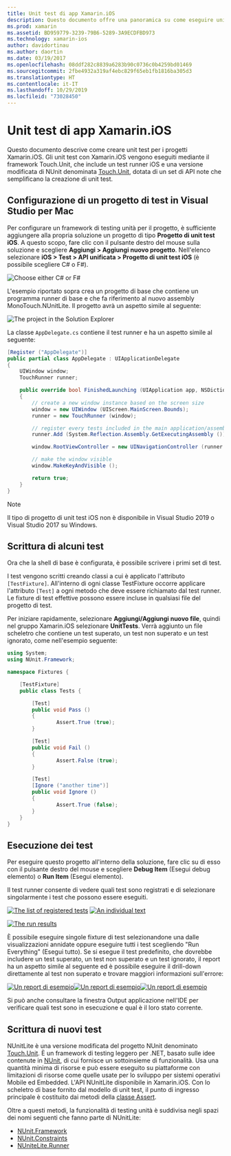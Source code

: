 ```yaml
---
title: Unit test di app Xamarin.iOS
description: Questo documento offre una panoramica su come eseguire unit test di un'applicazione Xamarin.iOS. Descrive come creare un progetto di unit test, scrivendo ed eseguendo test.
ms.prod: xamarin
ms.assetid: BD959779-3239-79B6-5289-3A9ECDFBD973
ms.technology: xamarin-ios
author: davidortinau
ms.author: daortin
ms.date: 03/19/2017
ms.openlocfilehash: 08ddf282c8839a6283b90c0736c0b4259bd01469
ms.sourcegitcommit: 2fbe4932a319af4ebc829f65eb1fb1816ba305d3
ms.translationtype: HT
ms.contentlocale: it-IT
ms.lasthandoff: 10/29/2019
ms.locfileid: "73028450"
---
```

# <a name="unit-testing-xamarinios-apps"></a>Unit test di app Xamarin.iOS

Questo documento descrive come creare unit test per i progetti Xamarin.iOS.
Gli unit test con Xamarin.iOS vengono eseguiti mediante il framework Touch.Unit, che include un test runner iOS e una versione modificata di NUnit denominata [Touch.Unit](https://github.com/xamarin/Touch.Unit), dotata di un set di API note che semplificano la creazione di unit test.

## <a name="setting-up-a-test-project-in-visual-studio-for-mac"></a>Configurazione di un progetto di test in Visual Studio per Mac

Per configurare un framework di testing unità per il progetto, è sufficiente aggiungere alla propria soluzione un progetto di tipo **Progetto di unit test iOS**. A questo scopo, fare clic con il pulsante destro del mouse sulla soluzione e scegliere **Aggiungi > Aggiungi nuovo progetto**. Nell'elenco selezionare **iOS > Test > API unificata > Progetto di unit test iOS** (è possibile scegliere C# o F#).

![](touch.unit-images/00.png "Choose either C# or F#")

L'esempio riportato sopra crea un progetto di base che contiene un programma runner di base e che fa riferimento al nuovo assembly MonoTouch.NUnitLite. Il progetto avrà un aspetto simile al seguente:

![](touch.unit-images/01.png "The project in the Solution Explorer")

La classe `AppDelegate.cs` contiene il test runner e ha un aspetto simile al seguente:

```csharp
[Register ("AppDelegate")]
public partial class AppDelegate : UIApplicationDelegate
{
    UIWindow window;
    TouchRunner runner;

    public override bool FinishedLaunching (UIApplication app, NSDictionary options)
    {
        // create a new window instance based on the screen size
        window = new UIWindow (UIScreen.MainScreen.Bounds);
        runner = new TouchRunner (window);

        // register every tests included in the main application/assembly
        runner.Add (System.Reflection.Assembly.GetExecutingAssembly ());

        window.RootViewController = new UINavigationController (runner.GetViewController ());

        // make the window visible
        window.MakeKeyAndVisible ();

        return true;
    }
}
```

> [!NOTE]
> Il tipo di progetto di unit test iOS non è disponibile in Visual Studio 2019 o Visual Studio 2017 su Windows.

## <a name="writing-some-tests"></a>Scrittura di alcuni test

Ora che la shell di base è configurata, è possibile scrivere i primi set di test.

I test vengono scritti creando classi a cui è applicato l'attributo `[TestFixture]`. All'interno di ogni classe TestFixture occorre applicare l'attributo `[Test]` a ogni metodo che deve essere richiamato dal test runner. Le fixture di test effettive possono essere incluse in qualsiasi file del progetto di test.

Per iniziare rapidamente, selezionare **Aggiungi/Aggiungi nuovo file**, quindi nel gruppo Xamarin.iOS selezionare **UnitTests**. Verrà aggiunto un file scheletro che contiene un test superato, un test non superato e un test ignorato, come nell'esempio seguente:

```csharp
using System;
using NUnit.Framework;

namespace Fixtures {

    [TestFixture]
    public class Tests {

        [Test]
        public void Pass ()
        {
                Assert.True (true);
        }

        [Test]
        public void Fail ()
        {
                Assert.False (true);
        }

        [Test]
        [Ignore ("another time")]
        public void Ignore ()
        {
                Assert.True (false);
        }
    }
}
```

## <a name="running-your-tests"></a>Esecuzione dei test

Per eseguire questo progetto all'interno della soluzione, fare clic su di esso con il pulsante destro del mouse e scegliere **Debug Item** (Esegui debug elemento) o **Run Item** (Esegui elemento).

Il test runner consente di vedere quali test sono registrati e di selezionare singolarmente i test che possono essere eseguiti.

[![](touch.unit-images/02-sml.png "The list of registered tests")](touch.unit-images/02.png#lightbox) 
[![](touch.unit-images/03-sml.png "An individual text")](touch.unit-images/03.png#lightbox) 

[![](touch.unit-images/04-sml.png "The run results")](touch.unit-images/04.png#lightbox)

È possibile eseguire singole fixture di test selezionandone una dalle visualizzazioni annidate oppure eseguire tutti i test scegliendo "Run Everything" (Esegui tutto). Se si esegue il test predefinito, che dovrebbe includere un test superato, un test non superato e un test ignorato, il report ha un aspetto simile al seguente ed è possibile eseguire il drill-down direttamente al test non superato e trovare maggiori informazioni sull'errore:

[![](touch.unit-images/05-sml.png "Un report di esempio")](touch.unit-images/05.png#lightbox)[![](touch.unit-images/06-sml.png "Un report di esempio")](touch.unit-images/06.png#lightbox)[![](touch.unit-images/07-sml.png "Un report di esempio")](touch.unit-images/07.png#lightbox)

Si può anche consultare la finestra Output applicazione nell'IDE per verificare quali test sono in esecuzione e qual è il loro stato corrente.

## <a name="writing-new-tests"></a>Scrittura di nuovi test

NUnitLite è una versione modificata del progetto NUnit denominato [Touch.Unit](https://github.com/xamarin/Touch.Unit). È un framework di testing leggero per .NET, basato sulle idee contenute in [NUnit](https://nunit.com/), di cui fornisce un sottoinsieme di funzionalità.
Usa una quantità minima di risorse e può essere eseguito su piattaforme con limitazioni di risorse come quelle usate per lo sviluppo per sistemi operativi Mobile ed Embedded. L'API NUnitLite disponibile in Xamarin.iOS. Con lo scheletro di base fornito dal modello di unit test, il punto di ingresso principale è costituito dai metodi della [classe Assert](xref:NUnit.Framework.Assert).

Oltre a questi metodi, la funzionalità di testing unità è suddivisa negli spazi dei nomi seguenti che fanno parte di NUnitLite:

- [NUnit.Framework](xref:NUnit.Framework)
- [NUnit.Constraints](xref:NUnit.Framework.Constraints)
- [NUniteLite.Runner](xref:NUnitLite.Runner)
